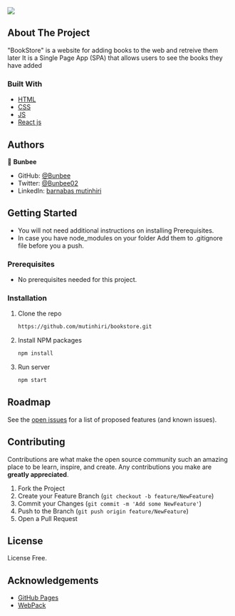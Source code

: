 ![](src/Screenshot4.png)
## About The Project

"BookStore" is a website for adding books to the web and retreive them later It is a Single Page App (SPA) that allows users to see the books they have added 

### Built With

- [HTML](https://www.w3schools.com/html/)
- [CSS](https://www.w3schools.com/css/)
- [JS](https://www.javascript.com/)
- [React js](https://www.reactjs.org)

## Authors
👤 **Bunbee**

- GitHub: [@Bunbee](https://github.com/mutinhiri)
- Twitter: [@Bunbee02](https://twitter.com/)
- LinkedIn: [barnabas mutinhiri](https://www.linkedin.com/in/bunbee/)

## Getting Started

- You will not need additional instructions on installing Prerequisites.
- In case you have node_modules on your folder Add them to .gitignore file before you a push.

### Prerequisites

- No prerequisites needed for this project.

### Installation


1. Clone the repo
   ```sh
   https://github.com/mutinhiri/bookstore.git
   ```

2. Install NPM packages
   ```sh
   npm install
   ```
3. Run server
   ```sh
   npm start
   ```

## Roadmap

See the [open issues](https://github.com/mutinhiri/bookstore/issues) for a list of proposed features (and known issues).

## Contributing

Contributions are what make the open source community such an amazing place to be learn, inspire, and create. Any contributions you make are **greatly appreciated**.

1. Fork the Project
2. Create your Feature Branch (`git checkout -b feature/NewFeature`)
3. Commit your Changes (`git commit -m 'Add some NewFeature'`)
4. Push to the Branch (`git push origin feature/NewFeature`)
5. Open a Pull Request

## License

License Free.

## Acknowledgements

- [GitHub Pages](https://pages.github.com)
- [WebPack](https://webpack.js.org/)